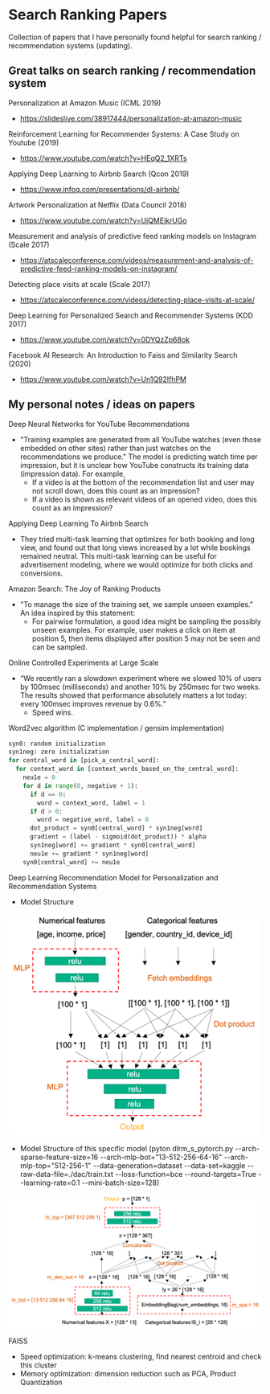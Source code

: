 Search Ranking Papers
==========

Collection of papers that I have personally found helpful for search ranking / recommendation systems (updating).

## Great talks on search ranking / recommendation system
Personalization at Amazon Music (ICML 2019)
- https://slideslive.com/38917444/personalization-at-amazon-music

Reinforcement Learning for Recommender Systems: A Case Study on Youtube (2019)
- https://www.youtube.com/watch?v=HEqQ2_1XRTs

Applying Deep Learning to Airbnb Search (Qcon 2019)
- https://www.infoq.com/presentations/dl-airbnb/

Artwork Personalization at Netflix (Data Council 2018)
- https://www.youtube.com/watch?v=UjQMEjkrUGo

Measurement and analysis of predictive feed ranking models on Instagram (Scale 2017)
- https://atscaleconference.com/videos/measurement-and-analysis-of-predictive-feed-ranking-models-on-instagram/

Detecting place visits at scale (Scale 2017)
- https://atscaleconference.com/videos/detecting-place-visits-at-scale/

Deep Learning for Personalized Search and Recommender Systems (KDD 2017)
- https://www.youtube.com/watch?v=0DYQzZp68ok

Facebook AI Research: An Introduction to Faiss and Similarity Search (2020)
- https://www.youtube.com/watch?v=Un1Q92lfhPM

## My personal notes / ideas on papers

Deep Neural Networks for YouTube Recommendations
- "Training examples are generated from all YouTube watches (even those embedded on other sites) rather than just watches on the recommendations we produce." The model is predicting watch time per impression, but it is unclear how YouTube constructs its training data (impression data). For example,
  * If a video is at the bottom of the recommendation list and user may not scroll down, does this count as an impression?
  * If a video is shown as relevant videos of an opened video, does this count as an impression?

Applying Deep Learning To Airbnb Search
- They tried multi-task learning that optimizes for both booking and long view, and found out that long views increased by a lot while bookings remained neutral. This multi-task learning can be useful for advertisement modeling, where we would optimize for both clicks and conversions.


Amazon Search: The Joy of Ranking Products
- "To manage the size of the training set, we sample unseen examples." An idea inspired by this statement:
  * For pairwise formulation, a good idea might be sampling the possibly unseen examples. For example, user makes a click on item at position 5, then items displayed after position 5 may not be seen and can be sampled.


Online Controlled Experiments at Large Scale
- “We recently ran a slowdown experiment where we slowed 10% of users by 100msec (milliseconds) and another 10% by 250msec for two weeks. The results showed that performance absolutely matters a lot today: every 100msec improves revenue by 0.6%.”
  * Speed wins.


Word2vec algorithm (C implementation / gensim implementation)
```python
syn0: random initialization
syn1neg: zero initialization
for central_word in [pick_a_central_word]:
  for context_word in [context_words_based_on_the_central_word]:
    neu1e = 0
    for d in range(0, negative + 1):
      if d == 0:
        word = context_word, label = 1
      if d > 0:
        word = negative_word, label = 0
      dot_product = syn0[central_word] * syn1neg[word]
      gradient = (label - sigmoid(dot_product)) * alpha
      syn1neg[word] += gradient * syn0[central_word]
      neu1e += gradient * syn1neg[word]
    syn0[central_word] += neu1e
```

Deep Learning Recommendation Model for Personalization and Recommendation Systems
- Model Structure
<img src="https://github.com/liyinxiao/Ranking_Papers/blob/master/assets/DLRM.png" width=500 />

- Model Structure of this specific model (pyton dlrm_s_pytorch.py --arch-sparse-feature-size=16 --arch-mlp-bot="13-512-256-64-16" --arch-mlp-top="512-256-1" --data-generation=dataset --data-set=kaggle --raw-data-file=./dac/train.txt --loss-function=bce --round-targets=True --learning-rate=0.1 --mini-batch-size=128)
<img src="https://github.com/liyinxiao/Ranking_Papers/blob/master/assets/DLRM_batchsize128.png" width=1000 />

FAISS
- Speed optimization: k-means clustering, find nearest centroid and check this cluster
- Memory optimization: dimension reduction such as PCA, Product Quantization
